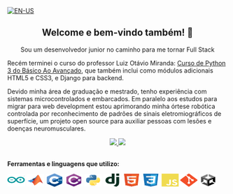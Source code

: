 <a href="https://github.com/hv-pm"><img title="EN-US" src="https://raw.githubusercontent.com/stevenrskelton/flag-icon/master/png/16/country-4x3/us.png"></img></a>
<h2 align="center">Welcome e bem-vindo também! 🦝</h2>
<p align="center">Sou um desenvolvedor junior no caminho para me tornar Full Stack</p>
<p>Recém terminei o curso do professor Luiz Otávio Miranda: <a href="https://www.udemy.com/course/python-3-do-zero-ao-avancado">Curso de Python 3 do Básico Ao Avançado</a>, que também inclui como módulos adicionais HTML5 e CSS3, e Django para backend.</p>

<p>Devido minha área de graduação e mestrado, tenho experiência com sistemas microcontrolados e embarcados. Em paralelo aos estudos para migrar para web development estou aprimorando minha órtese robótica controlada por reconhecimento de padrões de sinais eletromiográficos de superfície, um projeto open source para auxiliar pessoas com lesões e doenças neuromusculares.</p>

<div align="center">
  <a href="https://github.com/hv-pm">
    <img height="180em" src="https://github-readme-stats-sigma-five.vercel.app/api?username=hv-pm&show_icons=true&icon_color=a31595&title_color=a31595&count_private=true&border_color=30,ffc02b,fff375&bg_color=30,ffc02b,fff375">
    </img>
    <img height="180em" src="https://github-readme-stats-sigma-five.vercel.app/api/top-langs/?username=hv-pm&layout=compact&title_color=a31595&bg_color=30,fff375,ffc02b&border_color=30,fff375,ffc02b"> 
  </a>
</div>
<div style="display: inline_block"><br>
  <p><b>Ferramentas e linguagens que utilizo:</b></p>
  <img align="center" height="30" width="40" title="Arduino" src="https://raw.githubusercontent.com/devicons/devicon/master/icons/arduino/arduino-original.svg">
  <img align="center" height="30" width="40" title="MATLAB" src="https://raw.githubusercontent.com/devicons/devicon/master/icons/matlab/matlab-original.svg">
  <img align="center" height="30" width="40" title="C++" src="https://raw.githubusercontent.com/devicons/devicon/master/icons/cplusplus/cplusplus-original.svg">
  <img align="center" height="30" width="40" title="C#" src="https://raw.githubusercontent.com/devicons/devicon/master/icons/csharp/csharp-original.svg">
  <img align="center" height="30" width="40" title="Python" src="https://raw.githubusercontent.com/devicons/devicon/master/icons/python/python-original.svg">
  <img align="center" height="30" width="40" title="Django" src="https://raw.githubusercontent.com/devicons/devicon/master/icons/django/django-plain.svg">
  <img align="center" height="30" width="40" title="HTML5" src="https://raw.githubusercontent.com/devicons/devicon/master/icons/html5/html5-original.svg">
  <img align="center" height="30" width="40" title="CSS3" src="https://raw.githubusercontent.com/devicons/devicon/master/icons/css3/css3-original.svg">
  <img align="center" height="30" width="40" title="JavaScript" src="https://raw.githubusercontent.com/devicons/devicon/master/icons/javascript/javascript-plain.svg">
  <img align="center" height="30" width="40" title="Git" src="https://raw.githubusercontent.com/devicons/devicon/master/icons/git/git-original.svg">
  <img align="center" height="30" width="40" title="Unity" src="https://raw.githubusercontent.com/devicons/devicon/master/icons/unity/unity-original.svg">
</div>
